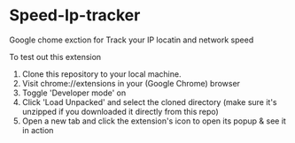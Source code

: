 # Speed-Ip-tracker
Google chome exction for Track your IP locatin and network speed

To test out this extension

01. Clone this repository to your local machine.
02. Visit chrome://extensions in your (Google Chrome) browser
03. Toggle 'Developer mode' on
04. Click 'Load Unpacked' and select the cloned directory (make sure it's unzipped if you downloaded it directly from this repo)
05. Open a new tab and click the extension's icon to open its popup & see it in action
